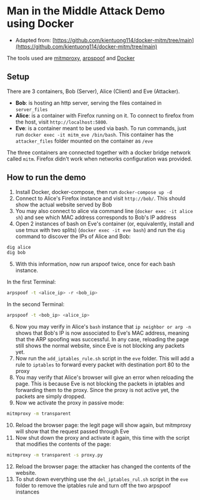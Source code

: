 # Man in the Middle Attack Demo using Docker

- Adapted from: [https://github.com/kientuong114/docker-mitm/tree/main](https://github.com/kientuong114/docker-mitm/tree/main)

The tools used are [mitmproxy](http://mitmproxy.org), [arpspoof](https://www.monkey.org/~dugsong/dsniff/) and [Docker](http://www.docker.com)

## Setup

There are 3 containers, Bob (Server), Alice (Client) and Eve (Attacker).

- **Bob**: is hosting an http server, serving the files contained in `server_files`
- **Alice**: is a container with Firefox running on it. To connect to firefox from the host, visit `http://localhost:5800`.
- **Eve**: is a container meant to be used via bash. To run commands, just run `docker exec -it mitm_eve /bin/bash`. This container has the `attacker_files` folder mounted on the container as `/eve`

The three containers are connected together with a docker bridge network called `mitm`.
Firefox didn't work when networks configuration was provided.

## How to run the demo

1. Install Docker, docker-compose, then run `docker-compose up -d`
2. Connect to Alice's Firefox instance and visit `http://bob/`. This should show the actual website served by Bob
3. You may also connect to alice via command line (`docker exec -it alice sh`) and see which MAC address corresponds to Bob's IP address
4. Open 2 instances of bash on Eve's container (or, equivalently, install and use tmux with two splits) (`docker exec -it eve bash`) and run the `dig` command to discover the IPs of Alice and Bob:

```bash
dig alice
dig bob
```

5. With this information, now run arspoof twice, once for each bash instance.

In the first Terminal:

```bash
arpspoof -t <alice_ip> -r <bob_ip>
```

In the second Terminal:

```bash
arpspoof -t <bob_ip> <alice_ip>
```

6. Now you may verify in Alice's `bash` instance that `ip neighbor or arp -n` shows that Bob's IP is now associated to Eve's MAC address, meaning that the ARP spoofing was successful. In any case, reloading the page still shows the normal website, since Eve is not blocking any packets yet.
7. Now run the `add_iptables_rule.sh` script in the `eve` folder. This will add a rule to `iptables` to forward every packet with destination port 80 to the proxy
8. You may verify that Alice's browser will give an error when reloading the page. This is because Eve is not blocking the packets in iptables and forwarding them to the proxy. Since the proxy is not active yet, the packets are simply dropped.
9. Now we activate the proxy in passive mode:

```bash
mitmproxy -m transparent
```

10. Reload the browser page: the legit page will show again, but mitmproxy will show that the request passed through Eve
11. Now shut down the proxy and activate it again, this time with the script that modifies the contents of the page:

```bash
mitmproxy -m transparent -s proxy.py
```

12. Reload the browser page: the attacker has changed the contents of the website.
13. To shut down everything use the `del_iptables_rul.sh` script in the `eve` folder to remove the iptables rule and turn off the two arpspoof instances
